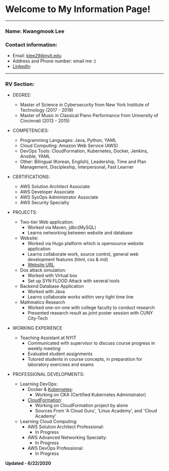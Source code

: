 # Welcome to My Information Page!

---
### Name: Kwangmook Lee
### Contact information:
- Email: klee29@nyit.edu
- Address and Phone number: email me :) 
- [LinkedIn](https://www.linkedin.com/in/kwangmook-lee-97867a14a/)

---

### RV Section: 
- DEGREE: 
  - Master of Science in Cybersecurity from New York Institute of Technology (2017 - 2019)
  - Master of Music in Classical Piano Performance from University of Cincinnati (2013 - 2015)

- COMPETENCIES:
  - Programming Languages: Java, Python, YAML
  - Cloud Computing: Amazon Web Service (AWS)
  - DevOps Tools: CloudFormation, Kubernetes, Docker, Jenkins, Ansible, YAML
  - Other: Bilingual (Korean, English), Leadership, Time and Plan Management, Discipleship, Interpersonal, Fast Learner

- CERTIFICATIONS:
  - AWS Solution Architect Associate
  - AWS Developer Associate
  - AWS SysOps Administrator Associate
  - AWS Security Specialty 

- PROJECTS: 
  - Two-tier Web application:
    - Worked via Maven, jdbc(MySQL) 
    - Learns networking between website and database
  - Website:
    - Worked via Hugo platform which is opensource website application
    - Learns collaborate work, source control, general web development features (html, css & md)
    - [Website URL](https://lamp.soecs.nyit.edu)
  - Dos attack simulation:
    - Worked with Virtual box
    - Set up SYN FLOOD Attack with several tools 
  - Backend Database Application
    - Worked with Java 
    - Learns collaborate works within very tight time line
  - Mathmatics Research 
    - Worked one-on-one with college faculty to conduct research
    - Presented research result as joint poster session with CUNY City-Tech

- WORKING EXPERIENCE 
  - Teaching Assistant at NYIT 
    - Communicated with supervisor to discuss course progress in weekly meeting
    - Evaluated student assignments
    - Tutored students in course concepts, in preparation for laboratory exercises and exams

- PROFESSIONAL DEVELOPMENTS:
  - Learning DevOps:
    - Docker & [Kubernetes](https://github.com/klee29/ckaplayground):
      - Working on CKA (Certified Kubernetes Administrator) 
    - [CloudFormation](https://github.com/klee29/cfn):
      - Working on CloudFormation project by alone 
      - Sources From 'A Cloud Guru', 'Linux Academy', and 'Cloud Academy' 
  - Learning Cloud Computing:
    - AWS Solution Architect Professional:
      - In Progress
    - AWS Advanced Networking Specialty:
      - In Progress
    - AWS DevOps Professional:
      - In Progress


        



**Updated - 6/22/2020**